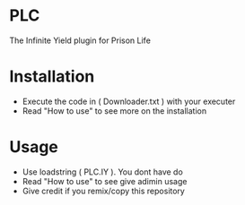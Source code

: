 # PLC

The Infinite Yield plugin for Prison Life

# Installation

- Execute the code in ( Downloader.txt ) with your executer
- Read "How to use" to see more on the installation

# Usage

- Use loadstring ( PLC.IY ). You dont have do
- Read "How to use" to see give adimin usage
- Give credit if you remix/copy this repository
